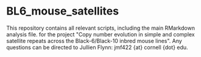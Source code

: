 # BL6_mouse_satellites

This repository contains all relevant scripts, including the main RMarkdown analysis file. for the project "Copy number evolution in simple and complex satellite repeats across the Black-6/Black-10 inbred mouse lines". Any questions can be directed to Jullien Flynn: jmf422 {at} cornell {dot} edu.
